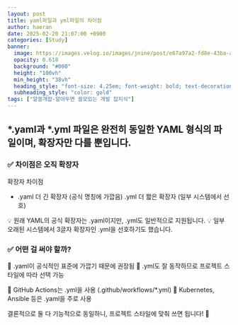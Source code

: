 ```yaml
---
layout: post
title: yaml파일과 yml파일의 차이점
author: haeran
date: 2025-02-20 21:07:00 +0900
categories: [Study]
banner:
  image: https://images.velog.io/images/jnine/post/e67a97a2-fd8e-43ba-a14a-f0ad7e8d0304/yaml.jpeg
  opacity: 0.618
  background: "#000"
  height: "100vh"
  min_height: "38vh"
  heading_style: "font-size: 4.25em; font-weight: bold; text-decoration: underline"
  subheading_style: "color: gold"
tags: ["알쓸개잡-알아두면 쓸모있는 개발 잡지식"]
---
```


## *.yaml과 *.yml 파일은 완전히 동일한 YAML 형식의 파일이며, 확장자만 다를 뿐입니다.

### ✅ 차이점은 오직 확장자

확장자	차이점
- .yaml	더 긴 확장자 (공식 명칭에 가깝음)
.yml	더 짧은 확장자 (일부 시스템에서 선호)

💡 원래 YAML의 공식 확장자는 .yaml이지만, .yml도 일반적으로 지원됩니다.
💡 일부 오래된 시스템에서 3글자 확장자인 .yml을 선호하기도 했습니다.

### ✅ 어떤 걸 써야 할까?

🔹 .yaml이 공식적인 표준에 가깝기 때문에 권장됨
🔹 .yml도 잘 동작하므로 프로젝트 스타일에 따라 선택 가능

🔸 GitHub Actions는 .yml을 사용 (.github/workflows/*.yml)
🔸 Kubernetes, Ansible 등은 .yaml을 주로 사용

결론적으로 둘 다 기능적으로 동일하니, 프로젝트 스타일에 맞춰 쓰면 됩니다! 🚀